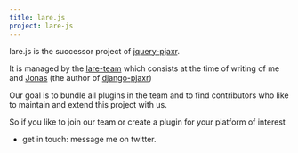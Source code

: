 ```yaml
---
title: lare.js
project: lare-js
---
```


lare.js is the successor project of [jquery-pjaxr](/project/jquery-pjaxr/).

It is managed by the [lare-team](https://github.com/lare-team) which consists at
the time of writing of me and [Jonas](http://iekadou.com/) (the author of
[django-pjaxr](https://github.com/iekadou/django-pjaxr))

Our goal is to bundle all plugins in the team and to find contributors who like
to maintain and extend this project with us.

So if you like to join our team or create a plugin for your platform of interest
- get in touch: message me on twitter.
